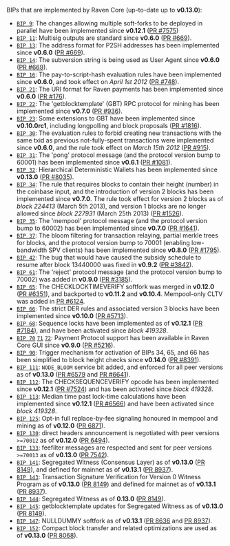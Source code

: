 BIPs that are implemented by Raven Core (up-to-date up to **v0.13.0**):

* [`BIP 9`](https://github.com/carrot/bips/blob/master/bip-0009.mediawiki): The changes allowing multiple soft-forks to be deployed in parallel have been implemented since **v0.12.1**  ([PR #7575](https://github.com/RavenProject/Ravencoin/pull/7575))
* [`BIP 11`](https://github.com/carrot/bips/blob/master/bip-0011.mediawiki): Multisig outputs are standard since **v0.6.0** ([PR #669](https://github.com/RavenProject/Ravencoin/pull/669)).
* [`BIP 13`](https://github.com/carrot/bips/blob/master/bip-0013.mediawiki): The address format for P2SH addresses has been implemented since **v0.6.0** ([PR #669](https://github.com/RavenProject/Ravencoin/pull/669)).
* [`BIP 14`](https://github.com/carrot/bips/blob/master/bip-0014.mediawiki): The subversion string is being used as User Agent since **v0.6.0** ([PR #669](https://github.com/RavenProject/Ravencoin/pull/669)).
* [`BIP 16`](https://github.com/carrot/bips/blob/master/bip-0016.mediawiki): The pay-to-script-hash evaluation rules have been implemented since **v0.6.0**, and took effect on *April 1st 2012* ([PR #748](https://github.com/RavenProject/Ravencoin/pull/748)).
* [`BIP 21`](https://github.com/carrot/bips/blob/master/bip-0021.mediawiki): The URI format for Raven payments has been implemented since **v0.6.0** ([PR #176](https://github.com/RavenProject/Ravencoin/pull/176)).
* [`BIP 22`](https://github.com/carrot/bips/blob/master/bip-0022.mediawiki): The 'getblocktemplate' (GBT) RPC protocol for mining has been implemented since **v0.7.0** ([PR #936](https://github.com/RavenProject/Ravencoin/pull/936)).
* [`BIP 23`](https://github.com/carrot/bips/blob/master/bip-0023.mediawiki): Some extensions to GBT have been implemented since **v0.10.0rc1**, including longpolling and block proposals ([PR #1816](https://github.com/RavenProject/Ravencoin/pull/1816)).
* [`BIP 30`](https://github.com/carrot/bips/blob/master/bip-0030.mediawiki): The evaluation rules to forbid creating new transactions with the same txid as previous not-fully-spent transactions were implemented since **v0.6.0**, and the rule took effect on *March 15th 2012* ([PR #915](https://github.com/RavenProject/Ravencoin/pull/915)).
* [`BIP 31`](https://github.com/carrot/bips/blob/master/bip-0031.mediawiki): The 'pong' protocol message (and the protocol version bump to 60001) has been implemented since **v0.6.1** ([PR #1081](https://github.com/RavenProject/Ravencoin/pull/1081)).
* [`BIP 32`](https://github.com/carrot/bips/blob/master/bip-0032.mediawiki): Hierarchical Deterministic Wallets has been implemented since **v0.13.0** ([PR #8035](https://github.com/RavenProject/Ravencoin/pull/8035)).
* [`BIP 34`](https://github.com/carrot/bips/blob/master/bip-0034.mediawiki): The rule that requires blocks to contain their height (number) in the coinbase input, and the introduction of version 2 blocks has been implemented since **v0.7.0**. The rule took effect for version 2 blocks as of *block 224413* (March 5th 2013), and version 1 blocks are no longer allowed since *block 227931* (March 25th 2013) ([PR #1526](https://github.com/RavenProject/Ravencoin/pull/1526)).
* [`BIP 35`](https://github.com/carrot/bips/blob/master/bip-0035.mediawiki): The 'mempool' protocol message (and the protocol version bump to 60002) has been implemented since **v0.7.0** ([PR #1641](https://github.com/RavenProject/Ravencoin/pull/1641)).
* [`BIP 37`](https://github.com/carrot/bips/blob/master/bip-0037.mediawiki): The bloom filtering for transaction relaying, partial merkle trees for blocks, and the protocol version bump to 70001 (enabling low-bandwidth SPV clients) has been implemented since **v0.8.0** ([PR #1795](https://github.com/RavenProject/Ravencoin/pull/1795)).
* [`BIP 42`](https://github.com/carrot/bips/blob/master/bip-0042.mediawiki): The bug that would have caused the subsidy schedule to resume after block 13440000 was fixed in **v0.9.2** ([PR #3842](https://github.com/RavenProject/Ravencoin/pull/3842)).
* [`BIP 61`](https://github.com/carrot/bips/blob/master/bip-0061.mediawiki): The 'reject' protocol message (and the protocol version bump to 70002) was added in **v0.9.0** ([PR #3185](https://github.com/RavenProject/Ravencoin/pull/3185)).
* [`BIP 65`](https://github.com/carrot/bips/blob/master/bip-0065.mediawiki): The CHECKLOCKTIMEVERIFY softfork was merged in **v0.12.0** ([PR #6351](https://github.com/RavenProject/Ravencoin/pull/6351)), and backported to **v0.11.2** and **v0.10.4**. Mempool-only CLTV was added in [PR #6124](https://github.com/RavenProject/Ravencoin/pull/6124).
* [`BIP 66`](https://github.com/carrot/bips/blob/master/bip-0066.mediawiki): The strict DER rules and associated version 3 blocks have been implemented since **v0.10.0** ([PR #5713](https://github.com/RavenProject/Ravencoin/pull/5713)).
* [`BIP 68`](https://github.com/carrot/bips/blob/master/bip-0068.mediawiki): Sequence locks have been implemented as of **v0.12.1**  ([PR #7184](https://github.com/RavenProject/Ravencoin/pull/7184)), and have been activated since *block 419328*.
* [`BIP 70`](https://github.com/carrot/bips/blob/master/bip-0070.mediawiki) [`71`](https://github.com/carrot/bips/blob/master/bip-0071.mediawiki) [`72`](https://github.com/carrot/bips/blob/master/bip-0072.mediawiki): Payment Protocol support has been available in Raven Core GUI since **v0.9.0** ([PR #5216](https://github.com/RavenProject/Ravencoin/pull/5216)).
* [`BIP 90`](https://github.com/carrot/bips/blob/master/bip-0090.mediawiki): Trigger mechanism for activation of BIPs 34, 65, and 66 has been simplified to block height checks since **v0.14.0** ([PR #8391](https://github.com/RavenProject/Ravencoin/pull/8391)).
* [`BIP 111`](https://github.com/carrot/bips/blob/master/bip-0111.mediawiki): `NODE_BLOOM` service bit added, and enforced for all peer versions as of **v0.13.0** ([PR #6579](https://github.com/RavenProject/Ravencoin/pull/6579) and [PR #6641](https://github.com/RavenProject/Ravencoin/pull/6641)).
* [`BIP 112`](https://github.com/carrot/bips/blob/master/bip-0112.mediawiki): The CHECKSEQUENCEVERIFY opcode has been implemented since **v0.12.1** ([PR #7524](https://github.com/RavenProject/Ravencoin/pull/7524)) and has been activated since *block 419328*.
* [`BIP 113`](https://github.com/carrot/bips/blob/master/bip-0113.mediawiki): Median time past lock-time calculations have been implemented since **v0.12.1** ([PR #6566](https://github.com/RavenProject/Ravencoin/pull/6566)) and have been activated since *block 419328*.
* [`BIP 125`](https://github.com/carrot/bips/blob/master/bip-0125.mediawiki): Opt-in full replace-by-fee signaling honoured in mempool and mining as of **v0.12.0** ([PR 6871](https://github.com/RavenProject/Ravencoin/pull/6871)).
* [`BIP 130`](https://github.com/carrot/bips/blob/master/bip-0130.mediawiki): direct headers announcement is negotiated with peer versions `>=70012` as of **v0.12.0** ([PR 6494](https://github.com/RavenProject/Ravencoin/pull/6494)).
* [`BIP 133`](https://github.com/carrot/bips/blob/master/bip-0133.mediawiki): feefilter messages are respected and sent for peer versions `>=70013` as of **v0.13.0** ([PR 7542](https://github.com/RavenProject/Ravencoin/pull/7542)).
* [`BIP 141`](https://github.com/carrot/bips/blob/master/bip-0141.mediawiki): Segregated Witness (Consensus Layer) as of **v0.13.0** ([PR 8149](https://github.com/RavenProject/Ravencoin/pull/8149)), and defined for mainnet as of **v0.13.1** ([PR 8937](https://github.com/RavenProject/Ravencoin/pull/8937)).
* [`BIP 143`](https://github.com/carrot/bips/blob/master/bip-0143.mediawiki): Transaction Signature Verification for Version 0 Witness Program as of **v0.13.0** ([PR 8149](https://github.com/RavenProject/Ravencoin/pull/8149)) and defined for mainnet as of **v0.13.1** ([PR 8937](https://github.com/RavenProject/Ravencoin/pull/8937)).
* [`BIP 144`](https://github.com/carrot/bips/blob/master/bip-0144.mediawiki): Segregated Witness as of **0.13.0** ([PR 8149](https://github.com/RavenProject/Ravencoin/pull/8149)).
* [`BIP 145`](https://github.com/carrot/bips/blob/master/bip-0145.mediawiki): getblocktemplate updates for Segregated Witness as of **v0.13.0** ([PR 8149](https://github.com/RavenProject/Ravencoin/pull/8149)).
* [`BIP 147`](https://github.com/carrot/bips/blob/master/bip-0147.mediawiki): NULLDUMMY softfork as of **v0.13.1** ([PR 8636](https://github.com/RavenProject/Ravencoin/pull/8636) and [PR 8937](https://github.com/RavenProject/Ravencoin/pull/8937)).
* [`BIP 152`](https://github.com/carrot/bips/blob/master/bip-0152.mediawiki): Compact block transfer and related optimizations are used as of **v0.13.0** ([PR 8068](https://github.com/RavenProject/Ravencoin/pull/8068)).
